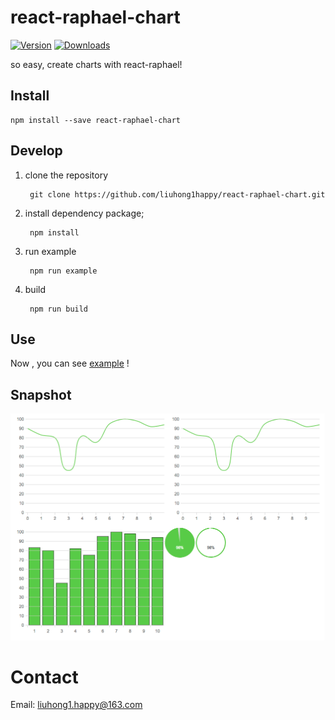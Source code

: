 # react-raphael-chart

[![Version](https://img.shields.io/npm/v/react-raphael-chart.svg)](https://www.npmjs.com/package/react-raphael-chart)
[![Downloads](https://img.shields.io/npm/dt/react-raphael-chart.svg)](https://www.npmjs.com/package/react-raphael-chart)

so easy, create charts with react-raphael!

## Install

	npm install --save react-raphael-chart

## Develop

1. clone the repository

        git clone https://github.com/liuhong1happy/react-raphael-chart.git
    
2. install dependency package;

        npm install 

3. run example

        npm run example
        
4. build

        npm run build
        
## Use

Now , you can see [example](example/index.js) !

## Snapshot

![Snapshot](snapshot.png)

# Contact

Email: [liuhong1.happy@163.com](mailto:liuhong1.happy@163.com)
